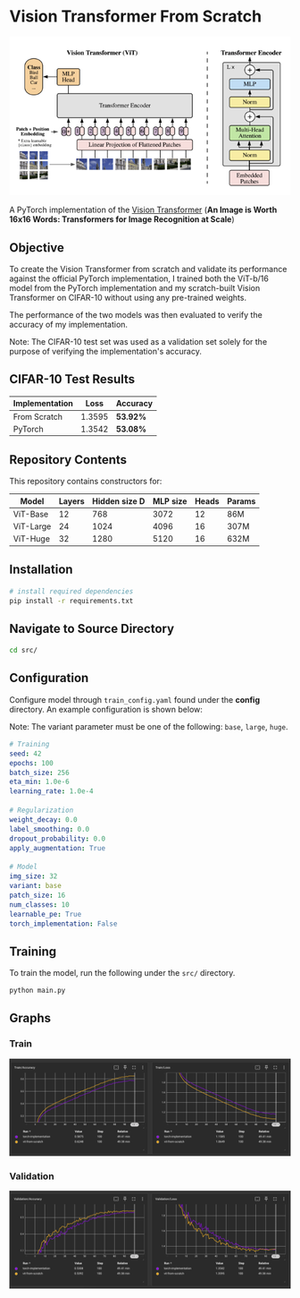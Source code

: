 # Vision Transformer From Scratch

![Vision Transformer Architecture](assets/figures/ViT-Architecture.png)

A PyTorch implementation of the [Vision Transformer](https://arxiv.org/pdf/2010.11929) (**An Image is Worth 16x16 Words: Transformers for Image Recognition at Scale**)

## Objective

To create the Vision Transformer from scratch and validate its performance against the official PyTorch implementation, I trained both the ViT-b/16 model from the PyTorch implementation and my scratch-built Vision Transformer on CIFAR-10 without using any pre-trained weights.

The performance of the two models was then evaluated to verify the accuracy of my implementation.

Note: The CIFAR-10 test set was used as a validation set solely for the purpose of verifying the implementation's accuracy.

## CIFAR-10 Test Results

| Implementation | Loss   | Accuracy   |
|----------------|--------|------------|
| From Scratch   | 1.3595 | **53.92%** |
| PyTorch        | 1.3542 | **53.08%** |

## Repository Contents

This repository contains constructors for:

| Model      | Layers | Hidden size D | MLP size | Heads | Params |
|------------|--------|---------------|----------|-------|--------|
| ViT-Base   | 12     | 768           | 3072     | 12    | 86M    |
| ViT-Large  | 24     | 1024          | 4096     | 16    | 307M   |
| ViT-Huge   | 32     | 1280          | 5120     | 16    | 632M   |

## Installation

```bash
# install required dependencies
pip install -r requirements.txt
```

## Navigate to Source Directory

```bash
cd src/
```

## Configuration

Configure model through `train_config.yaml` found under the **config** directory. An example configuration is shown below:

Note: The variant parameter must be one of the following: `base`, `large`, `huge`.

``` yaml
# Training
seed: 42
epochs: 100
batch_size: 256
eta_min: 1.0e-6
learning_rate: 1.0e-4

# Regularization
weight_decay: 0.0
label_smoothing: 0.0
dropout_probability: 0.0
apply_augmentation: True

# Model
img_size: 32
variant: base
patch_size: 16
num_classes: 10
learnable_pe: True
torch_implementation: False
```

## Training

To train the model, run the following under the `src/` directory.

```bash
python main.py
```

## Graphs

### Train

![Train Curve](assets/figures/train-curve.png)

### Validation

![Validation Curve](assets/figures/val-curve.png)